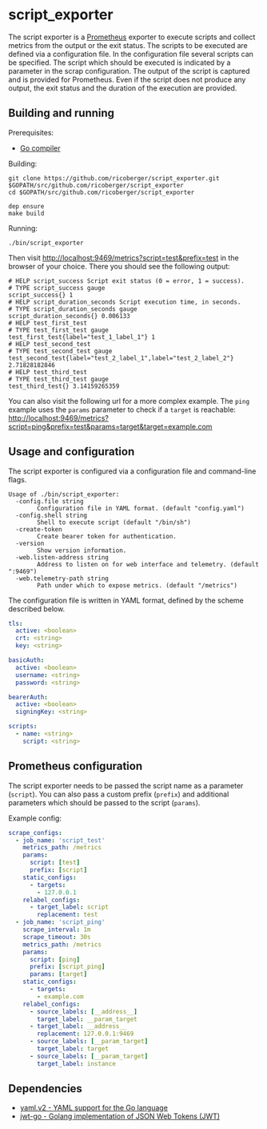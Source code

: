 # script_exporter

The script exporter is a [Prometheus](https://prometheus.io) exporter to execute scripts and collect metrics from the output or the exit status. The scripts to be executed are defined via a configuration file. In the configuration file several scripts can be specified. The script which should be executed is indicated by a parameter in the scrap configuration. The output of the script is captured and is provided for Prometheus. Even if the script does not produce any output, the exit status and the duration of the execution are provided.

## Building and running

Prerequisites:

- [Go compiler](https://golang.org/dl/)

Building:

```
git clone https://github.com/ricoberger/script_exporter.git $GOPATH/src/github.com/ricoberger/script_exporter
cd $GOPATH/src/github.com/ricoberger/script_exporter

dep ensure
make build
```

Running:

```
./bin/script_exporter
```

Then visit [http://localhost:9469/metrics?script=test&prefix=test](http://localhost:9469/metrics?script=test&prefix=test) in the browser of your choice. There you should see the following output:

```
# HELP script_success Script exit status (0 = error, 1 = success).
# TYPE script_success gauge
script_success{} 1
# HELP script_duration_seconds Script execution time, in seconds.
# TYPE script_duration_seconds gauge
script_duration_seconds{} 0.006133
# HELP test_first_test
# TYPE test_first_test gauge
test_first_test{label="test_1_label_1"} 1
# HELP test_second_test
# TYPE test_second_test gauge
test_second_test{label="test_2_label_1",label="test_2_label_2"} 2.71828182846
# HELP test_third_test
# TYPE test_third_test gauge
test_third_test{} 3.14159265359
```

You can also visit the following url for a more complex example. The `ping` example uses the `params` parameter to check if a `target` is reachable: [http://localhost:9469/metrics?script=ping&prefix=test&params=target&target=example.com](http://localhost:9469/metrics?script=ping&prefix=test&params=target&target=example.com)

## Usage and configuration

The script exporter is configured via a configuration file and command-line flags.

```
Usage of ./bin/script_exporter:
  -config.file string
    	Configuration file in YAML format. (default "config.yaml")
  -config.shell string
    	Shell to execute script (default "/bin/sh")
  -create-token
    	Create bearer token for authentication.
  -version
    	Show version information.
  -web.listen-address string
    	Address to listen on for web interface and telemetry. (default ":9469")
  -web.telemetry-path string
    	Path under which to expose metrics. (default "/metrics")
```

The configuration file is written in YAML format, defined by the scheme described below.

```yaml
tls:
  active: <boolean>
  crt: <string>
  key: <string>

basicAuth:
  active: <boolean>
  username: <string>
  password: <string>

bearerAuth:
  active: <boolean>
  signingKey: <string>

scripts:
  - name: <string>
    script: <string>
```

## Prometheus configuration

The script exporter needs to be passed the script name as a parameter (`script`). You can also pass a custom prefix (`prefix`) and additional parameters which should be passed to the script (`params`).

Example config:

```yaml
scrape_configs:
  - job_name: 'script_test'
    metrics_path: /metrics
    params:
      script: [test]
      prefix: [script]
    static_configs:
      - targets:
        - 127.0.0.1
    relabel_configs:
      - target_label: script
        replacement: test
  - job_name: 'script_ping'
    scrape_interval: 1m
    scrape_timeout: 30s
    metrics_path: /metrics
    params:
      script: [ping]
      prefix: [script_ping]
      params: [target]
    static_configs:
      - targets:
        - example.com
    relabel_configs:
      - source_labels: [__address__]
        target_label: __param_target
      - target_label: __address__
        replacement: 127.0.0.1:9469
      - source_labels: [__param_target]
        target_label: target
      - source_labels: [__param_target]
        target_label: instance
```

## Dependencies

- [yaml.v2 - YAML support for the Go language](gopkg.in/yaml.v2)
- [jwt-go - Golang implementation of JSON Web Tokens (JWT)](github.com/dgrijalva/jwt-go)
